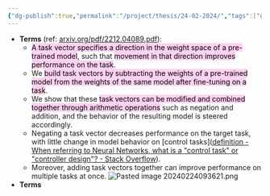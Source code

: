 ```yaml
---
{"dg-publish":true,"permalink":"/project/thesis/24-02-2024/","tags":["gardenEntry"]}
---
```



-  **Terms** (ref: [arxiv.org/pdf/2212.04089.pdf](https://arxiv.org/pdf/2212.04089.pdf)):
	- <mark style="background: #FFB8EBA6;">A task vector specifies a direction in the weight space of a pre-trained model</mark>, such that <mark style="background: #FFB8EBA6;">movement in that direction improves performance on the task</mark>.
	- We <mark style="background: #FFB8EBA6;">build task vectors by subtracting the weights of a pre-trained model from the weights of the same model after fine-tuning on a task</mark>.
	- We show that these <mark style="background: #FFB8EBA6;">task vectors can be modified and combined together through arithmetic operations</mark> such as negation and addition, and the behavior of the resulting model is steered accordingly.
	- Negating a task vector decreases performance on the target task, with little change in model behavior on [control tasks]([definition - When referring to Neural Networks, what is a "control task" or "controller design"? - Stack Overflow](https://stackoverflow.com/questions/8632539/when-referring-to-neural-networks-what-is-a-control-task-or-controller-desig)).
	- Moreover, adding task vectors together can improve performance on multiple tasks at once.
	![Pasted image 20240224093621.png](/img/user/Attachment/Pasted%20image%2020240224093621.png)
- **Terms** 